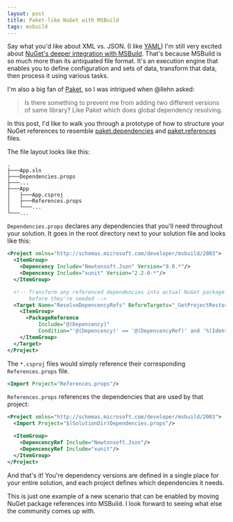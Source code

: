 ```yaml
---
layout: post
title: Paket-like NuGet with MSBuild
tags: msbuild
---
```


Say what you'd like about XML vs. JSON. (I like [YAML][1]) I'm still very excited about [NuGet's deeper integration with
MSBuild][2]. That's because MSBuild is so much more than its antiquated file format. It's an execution engine that
enables you to define configuration and sets of data, transform that data, then process it using various tasks.

I'm also a big fan of [Paket][3], so I was intrigued when @llehn asked:

> Is there something to prevent me from adding two different versions of same library? Like Paket which does global
> dependency resolving.

In this post, I'd like to walk you through a prototype of how to structure your NuGet references to resemble
[paket.dependencies][4] and [paket.references][5] files.

The file layout looks like this:

    .
    ├───App.sln
    ├───Dependencies.props
    ├───...
    ├───App
    │   ├───App.csproj
    │   ├───References.props
    │   └───...
    └───...

`Dependencies.props` declares any dependencies that you'll need throughout your solution. It goes in the root directory
next to your solution file and looks like this:

```XML
<Project xmlns="http://schemas.microsoft.com/developer/msbuild/2003">
  <ItemGroup>
    <Depencency Include="Newtonsoft.Json" Version="9.0.*"/>
    <Depencency Include="xunit" Version="2.2.0-*"/>
  </ItemGroup>

  <!-- Transform any referenced dependencies into actual NuGet package references just
       before they're needed -->
  <Target Name="ResolveDepencencyRefs" BeforeTargets="_GetProjectRestoreType">
    <ItemGroup>
      <PackageReference
          Include="@(Depencency)"
          Condition="'@(Depencency)' == '@(DepencencyRef)' and '%(Identity)' != ''"/>
    </ItemGroup>
  </Target>
</Project>
```

The `*.csproj` files would simply reference their corresponding `References.props` file.

```XML
<Import Project="References.props"/>
```

`References.props` references the dependencies that are used by that project:

```XML
<Project xmlns="http://schemas.microsoft.com/developer/msbuild/2003">
  <Import Project="$(SolutionDir)Dependencies.props"/>

  <ItemGroup>
    <DepencencyRef Include="Newtonsoft.Json"/>
    <DepencencyRef Include="xunit"/>
  </ItemGroup>
</Project>
``` 

And that's it! You're dependency versions are defined in a single place for your entire solution, and each project
defines which dependencies it needs.

This is just one example of a new scenario that can be enabled by moving NuGet package references into MSBuild. I look
forward to seeing what else the community comes up with.


  [1]: http://yaml.org/
  [2]: https://blogs.msdn.microsoft.com/dotnet/2016/10/19/net-core-tooling-in-visual-studio-15/
  [3]: http://fsprojects.github.io/Paket/
  [4]: http://fsprojects.github.io/Paket/dependencies-file.html
  [5]: http://fsprojects.github.io/Paket/references-files.html
